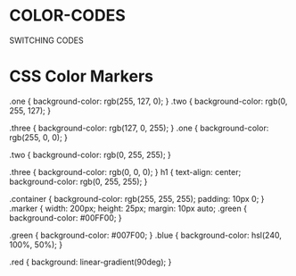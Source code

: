 # COLOR-CODES
SWITCHING CODES
<!DOCTYPE html>
<html>
  <head>
    <meta charset="utf-8">
    <meta name="viewport" content="width=device-width, initial-scale=1.0">
    <title>CSS Color Markers</title>
    <link rel="stylesheet" type="text/css" href="styles.css">
  </head>
  <body>
    <h1>CSS Color Markers</h1>
    <div class="container">
      <div class="marker red">
      </div>
      <div class="marker two">
      </div>
      <div class="marker three">
      </div>
    </div>
  </body>
</html>
.one {
  background-color: rgb(255, 127, 0);
}
.two {
  background-color: rgb(0, 255, 127);
}

.three {
  background-color: rgb(127, 0, 255);
}
.one {
  background-color: rgb(255, 0, 0);
}

.two {
  background-color: rgb(0, 255, 255);
}

.three {
  background-color: rgb(0, 0, 0);
}
h1 {
  text-align: center;
  background-color: rgb(0, 255, 255);
}

.container {
  background-color: rgb(255, 255, 255);
  padding: 10px 0;
}
.marker {
  width: 200px;
  height: 25px;
  margin: 10px auto;
.green {
  background-color: #00FF00;
}

.green {
  background-color: #007F00;
}
.blue {
  background-color: hsl(240, 100%, 50%);
}

.red {
  background: linear-gradient(90deg);
}
